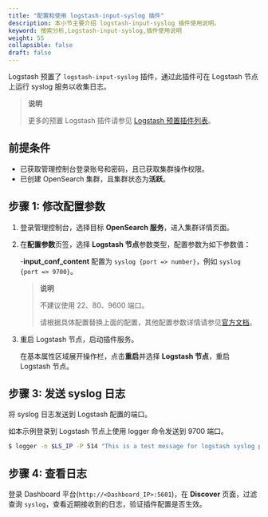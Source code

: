 ```yaml
---
title: "配置和使用 logstash-input-syslog 插件"
description: 本小节主要介绍 logstash-input-syslog 插件使用说明。
keyword: 搜索分析,Logstash-input-syslog,插件使用说明
weight: 55
collapsible: false
draft: false
---
```





Logstash 预置了 `logstash-input-syslog` 插件，通过此插件可在 Logstash 节点上运行 syslog 服务以收集日志。

> **说明**
>
> 更多的预置 Logstash 插件请参见 [Logstash 预置插件列表](#logstash-plugins)。

## 前提条件

- 已获取管理控制台登录账号和密码，且已获取集群操作权限。
- 已创建 OpenSearch 集群，且集群状态为**活跃**。

## 步骤 1: 修改配置参数

1. 登录管理控制台，选择目标 **OpenSearch 服务**，进入集群详情页面。
2. 在**配置参数**页签，选择 **Logstash 节点**参数类型，配置参数为如下参数值：

   -**input_conf_content** 配置为 `syslog {port => number}`，例如 `syslog {port => 9700}`。

   > **说明**
   >
   > 不建议使用 22、80、9600 端口。
   >
   > 请根据具体配置替换上面的配置，其他配置参数详情请参见[官方文档](https://www.elastic.co/guide/en/logstash/6.7/plugins-inputs-syslog.html)。
   
3. 重启 Logstash 节点，启动插件服务。
   
   在基本属性区域展开操作栏，点击**重启**并选择 **Logstash 节点**，重启 Logstash 节点。

## 步骤 3: 发送 syslog 日志

将 syslog 日志发送到 Logstash 配置的端口。

如本示例登录到 Logstash 节点上使用 logger 命令发送到 9700 端口。

```bash
$ logger -n $LS_IP -P 514 "This is a test message for logstash syslog plugin."
```

## 步骤 4: 查看日志

登录 Dashboard 平台(`http://<Dashboard_IP>:5601`)，在 **Discover** 页面，过滤查询 `syslog`，查看近期接收到的日志，验证插件配置是否生效。
